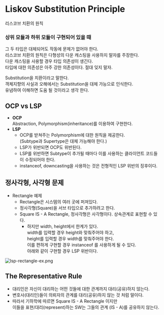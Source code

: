 # Liskov Substitution Principle
리스코브 치환의 원칙

### 상위 모듈과 하위 모듈이 구현되어 있을 때
그 두 타입은 대체되어도 작동에 문제가 없어야 한다.  
리스코브 치환의 원칙은 다형성의 다운 캐스팅을 사용하지 말자를 주장한다.  
다운 캐스팅을 사용할 경우 타입 의존성이 생긴다.  
타입에 대한 의존성은 아주 강한 의존성이다. 절대 잊지 말자.

Substitution을 치환이라고 말한다.  
객체지향의 사실과 오해에서는 Substitution을 대체 가능으로 인식한다.  
유념하여 이해하면 도움 될 것이라고 생각 한다.
## OCP vs LSP
- **OCP**  
  Abstraction, Polymorphism(inheritance)를 이용하여 구현한다.
- **LSP**
    - OCP를 받쳐주는 Polymorphism에 대한 원칙을 제공한다.  
      (Subtype과 Supertype은 대체 가능해야 한다.)
    - LSP가 위반되면 OCP도 위반된다.
    - LSP를 위반하면 Subtype이 추가될 때마다
      이를 사용하는 클라이언트 코드들이 수정되어야 한다.
    - instanceof, downcasting을 사용하는 것은 전형적인 LSP 위반의 징후이다.

## 정사각형, 사각형 문제

- Rectangle 예제
    - Rectangle은 시스템의 여러 곳에 퍼져있다.
    - 정사각형(Square)을 서브 타입으로 추가하려고 한다.
    - Square IS - A Rectangle, 정사각형은 사각형이다. 상속관계로 표현할 수 있다.
        - 하지만 width, height에서 한계가 있다.  
          width를 입력할 경우 height와 맞춰주어야 하고,  
          height를 입력할 경우 width를 맞춰주어야 한다.  
          이를 편하게 구현할 경우 instanceof 를 사용하게 될 수 있다.  
          아래와 같이 구현할 경우 LSP 위반이다.

![lsp-rectangle-ex.png](https://github.com/LimHanGyeol/study/blob/%2312/solid-foundation/solid-foundation/image/lsp-rectangle-ex.png)

## The Representative Rule
- 대리인은 자신이 대리하는 어떤 것들에 대한 관계까지 대리(공유)하지 않는다.
- 변호사(대리인)들이 의뢰자의 관계를 대리(공유)하지 않는 것 처럼 말이다.
- 따라서 기하학에 따르면 Square IS - A Rectangle 이지만  
  이들을 표현/대리(represent)하는 SW는 그들의 관계 (IS - A)를 공유하지 않는다.